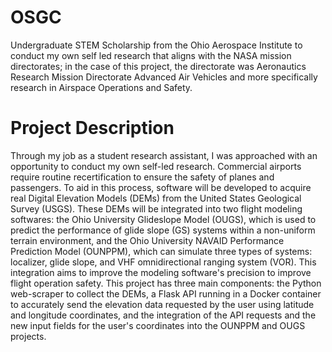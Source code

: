 # OSGC

Undergraduate STEM Scholarship from the Ohio Aerospace Institute to conduct my own self led research that aligns with the NASA mission directorates; in the case of this project, the directorate was Aeronautics Research Mission Directorate Advanced Air Vehicles and more specifically research in Airspace Operations and Safety.

# Project Description

Through my job as a student research assistant, I was approached with an opportunity to conduct my own self-led research. Commercial airports require routine recertification to ensure the safety of planes and passengers. To aid in this process, software will be developed to acquire real Digital Elevation Models (DEMs) from the United States Geological Survey (USGS). These DEMs will be integrated into two flight modeling softwares: the Ohio University Glideslope Model (OUGS), which is used to predict the performance of glide slope (GS) systems within a non-uniform terrain environment, and the Ohio University NAVAID Performance Prediction Model (OUNPPM), which can simulate three types of systems: localizer, glide slope, and VHF omnidirectional ranging system (VOR). This integration aims to improve the modeling software's precision to improve flight operation safety. This project has three main components: the Python web-scraper to collect the DEMs, a Flask API running in a Docker container to accurately send the elevation data requested by the user using latitude and longitude coordinates, and the integration of the API requests and the new input fields for the user's coordinates into the OUNPPM and OUGS projects.
